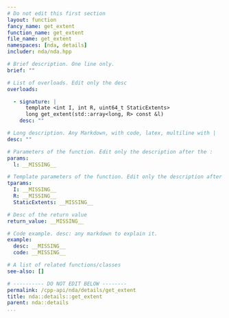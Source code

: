 ```yaml
---
# Do not edit this first section
layout: function
fancy_name: get_extent
function_name: get_extent
file_name: get_extent
namespaces: [nda, details]
includer: nda/nda.hpp

# Brief description. One line only.
brief: ""

# List of overloads. Edit only the desc
overloads:

  - signature: |
      template <int I, int R, uint64_t StaticExtents> 
      long get_extent(std::array<long, R> const &l)
    desc: ""

# Long description. Any Markdown, with code, latex, multiline with |
desc: ""

# Parameters of the function. Edit only the description after the :
params:
  l: __MISSING__

# Template parameters of the function. Edit only the description after the :
tparams:
  I: __MISSING__
  R: __MISSING__
  StaticExtents: __MISSING__

# Desc of the return value
return_value: __MISSING__

# Code example. desc: any markdown to explain it.
example:
  desc: __MISSING__
  code: __MISSING__

# A list of related functions/classes
see-also: []

# ---------- DO NOT EDIT BELOW --------
permalink: /cpp-api/nda/details/get_extent
title: nda::details::get_extent
parent: nda::details
...
```


